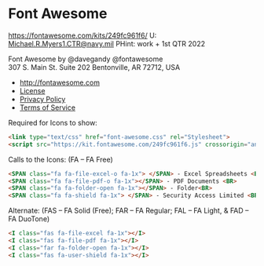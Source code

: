 # Font Awesome

https://fontawesome.com/kits/249fc961f6/ 
U: Michael.R.Myers1.CTR@navy.mil	PHint: work + 1st QTR 2022

Font Awesome by @davegandy @fontawesome  
307 S. Main St. Suite 202 Bentonville, AR 72712, USA
- http://fontawesome.com 
- [License](http://fontawesome.com/license)
- [Privacy Policy](https://fontawesome.com/privacy)
- [Terms of Service](https://fontawesome.com/tos)

Required for Icons to show:
```html
<link type="text/css" href="font-awesome.css" rel="Stylesheet">
<script src="https://kit.fontawesome.com/249fc961f6.js" crossorigin="anonymous"></script>
```
Calls to the Icons: (FA – FA Free)
```html
<SPAN class="fa fa-file-excel-o fa-1x"> </SPAN> - Excel Spreadsheets <BR>
<SPAN class="fa fa-file-pdf-o fa-1x"></SPAN> - PDF Documents <BR>
<SPAN class="fa fa-folder-open fa-1x"></SPAN> - Folder<BR>
<SPAN class="fa fa-shield fa-1x"> </SPAN> - Security Access Limited <BR>
```
Alternate: (FAS – FA Solid (Free); FAR – FA Regular; FAL – FA Light, & FAD – FA DuoTone)
```html
<I class="fas fa-file-excel fa-1x"></I>
<I class="fas fa-file-pdf fa-1x"></I>
<I class="far fa-folder-open fa-1x"></I>
<I class="fas fa-user-shield fa-1x"></I>
```

